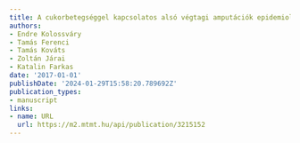 ```yaml
---
title: A cukorbetegséggel kapcsolatos alsó végtagi amputációk epidemiológiája Magyarországon
authors:
- Endre Kolossváry
- Tamás Ferenci
- Tamás Kováts
- Zoltán Járai
- Katalin Farkas
date: '2017-01-01'
publishDate: '2024-01-29T15:58:20.789692Z'
publication_types:
- manuscript
links:
- name: URL
  url: https://m2.mtmt.hu/api/publication/3215152
---
```

